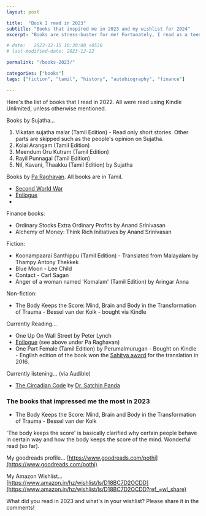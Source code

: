 ```yaml
---
layout: post

title:  "Book I read in 2023"
subtitle: "Books that inspired me in 2023 and my wishlist for 2024"
excerpt: "Books are stress-buster for me! Fortunately, I read as a teen that helped me shape my current world. Here's what my current world looks like!"

# date:   2023-12-15 10:30:00 +0530
# last-modified-date: 2023-12-22

permalink: "/books-2023/"

categories: ["books"]
tags: ["fiction", "tamil", "history", "autobiography", "finance"]

---
```


Here's the list of books that I read in 2022. All were read using Kindle Unlimited, unless otherwise mentioned.

Books by Sujatha...

1. Vikatan sujatha malar (Tamil Edition) - Read only short stories. Other parts are skipped such as the people's opinion on Sujatha.
2. Kolai Arangam (Tamil Edition)
3. Meendum Oru Kutram (Tamil Edition)
4. Rayil Punnagai (Tamil Edition)
5. Nil, Kavani, Thaakku (Tamil Edition) by Sujatha

Books by [Pa Raghavan](https://wikipedia.org/wiki/Pa._Raghavan). All books are in Tamil.

- [Second World War](https://www.amazon.in/gp/product/B086T56KTN/)
- [Epilogue](https://www.amazon.in/gp/product/B07QR224XS/)
- 

Finance books:
- Ordinary Stocks Extra Ordinary Profits by Anand Srinivasan
- Alchemy of Money: Think Rich Initiatives by Anand Srinivasan

Fiction:
- Koonampaarai Santhippu (Tamil Edition) - Translated from Malayalam by Thampy Antony Thekkek
- Blue Moon - Lee Child
- Contact - Carl Sagan
- Anger of a woman named 'Komalam' (Tamil Edition) by Aringar Anna

Non-fiction:
- The Body Keeps the Score: Mind, Brain and Body in the Transformation of Trauma - Bessel van der Kolk - bought via Kindle

Currently Reading...
- One Up On Wall Street by Peter Lynch
- [Epilogue](https://www.amazon.in/gp/product/B07QR224XS/) (see above under Pa Raghavan)
- One Part Female (Tamil Edition) by Perumalmurugan - Bought on Kindle - English edition of the book won the [Sahitya award](https://www.sahitya-akademi.gov.in/) for the translation in 2016.

Currently listening... (via Audible)

- [The Circadian Code](https://www.amazon.in/Circadian-Code-Supercharge-Transform-Midnight/dp/163565243X) by [Dr. Satchin Panda](https://www.salk.edu/scientist/satchidananda-panda/)


### The books that impressed me the most in 2023

- The Body Keeps the Score: Mind, Brain and Body in the Transformation of Trauma - Bessel van der Kolk

'The body keeps the score' is basically clarified why certain people behave in certain way and how the body keeps the score of the mind. Wonderful read (so far).

My goodreads profile... [https://www.goodreads.com/pothi](https://www.goodreads.com/pothi)

My Amazon Wishlist... [https://www.amazon.in/hz/wishlist/ls/D18BC7D2OCDD](https://www.amazon.in/hz/wishlist/ls/D18BC7D2OCDD?ref_=wl_share)

What did you read in 2023 and what's in your wishlist? Please share it in the comments!
